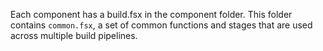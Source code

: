 Each component has a build.fsx in the component folder.
This folder contains `common.fsx`, a set of common functions and stages that are used across multiple build pipelines.